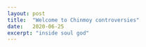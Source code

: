 ```yaml
---
layout: post
title:  "Welcome to Chinmoy controversies"
date:   2020-06-25
excerpt: "inside soul god"
---
```

